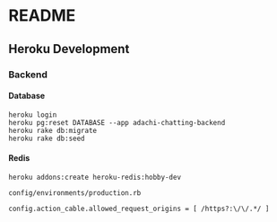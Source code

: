 # README

## Heroku Development

### Backend

#### Database

```
heroku login
heroku pg:reset DATABASE --app adachi-chatting-backend
heroku rake db:migrate
heroku rake db:seed
```

#### Redis

```
heroku addons:create heroku-redis:hobby-dev
```

`config/environments/production.rb`

```
config.action_cable.allowed_request_origins = [ /https?:\/\/.*/ ]
```
